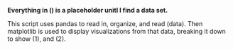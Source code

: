 **Everything in () is a placeholder unitl I find a data set.**

This script uses pandas to read in, organize, and read (data). Then matplotlib is used to display visualizations from that data, breaking it down to show (1), and (2).